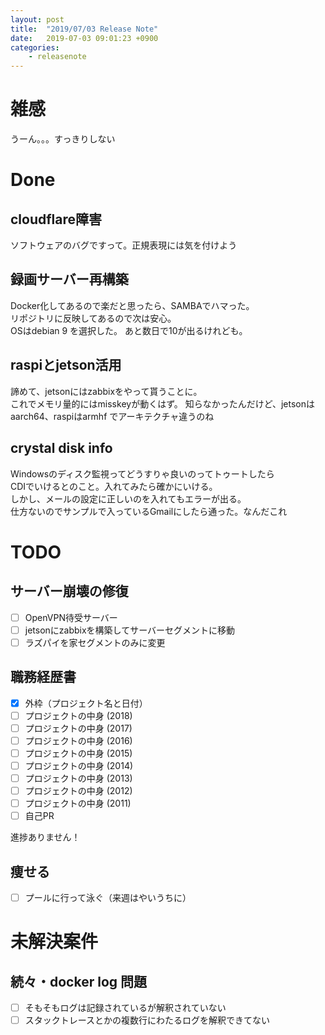 ```yaml
---
layout: post
title:  "2019/07/03 Release Note"
date:   2019-07-03 09:01:23 +0900
categories:
    - releasenote
---
```

# 雑感

うーん。。。すっきりしない

# Done

## cloudflare障害

ソフトウェアのバグですって。正規表現には気を付けよう  

## 録画サーバー再構築

Docker化してあるので楽だと思ったら、SAMBAでハマった。  
リポジトリに反映してあるので次は安心。  
OSはdebian 9 を選択した。 あと数日で10が出るけれども。

## raspiとjetson活用

諦めて、jetsonにはzabbixをやって貰うことに。  
これでメモリ量的にはmisskeyが動くはず。
知らなかったんだけど、jetsonは aarch64、raspiはarmhf でアーキテクチャ違うのね

## crystal disk info

Windowsのディスク監視ってどうすりゃ良いのってトゥートしたら  
CDIでいけるとのこと。入れてみたら確かにいける。   
しかし、メールの設定に正しいのを入れてもエラーが出る。  
仕方ないのでサンプルで入っているGmailにしたら通った。なんだこれ

# TODO 

## サーバー崩壊の修復

- [ ] OpenVPN待受サーバー
- [ ] jetsonにzabbixを構築してサーバーセグメントに移動
- [ ] ラズパイを家セグメントのみに変更

## 職務経歴書

- [x] 外枠（プロジェクト名と日付）
- [ ] プロジェクトの中身 (2018)
- [ ] プロジェクトの中身 (2017)
- [ ] プロジェクトの中身 (2016)
- [ ] プロジェクトの中身 (2015)
- [ ] プロジェクトの中身 (2014)
- [ ] プロジェクトの中身 (2013)
- [ ] プロジェクトの中身 (2012)
- [ ] プロジェクトの中身 (2011)
- [ ] 自己PR

進捗ありません！

## 痩せる

- [ ] プールに行って泳ぐ（来週はやいうちに）

# 未解決案件

## 続々・docker log 問題

- [ ] そもそもログは記録されているが解釈されていない
- [ ] スタックトレースとかの複数行にわたるログを解釈できてない
